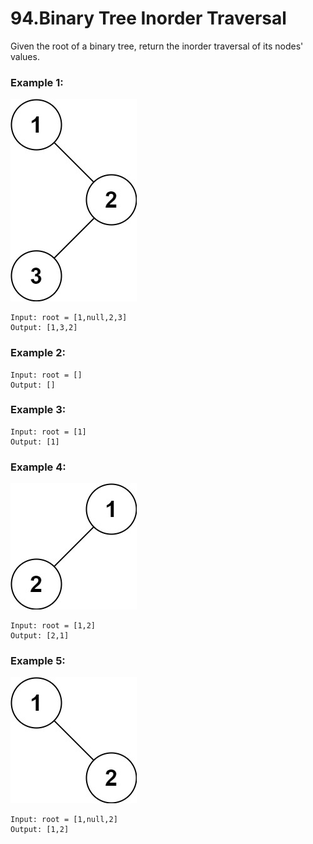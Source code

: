 # 94.Binary Tree Inorder Traversal 
Given the root of a binary tree, return the inorder traversal of its nodes' values.

### Example 1:
![inorder_1](../inorder_1.jpg)
``` 
Input: root = [1,null,2,3]
Output: [1,3,2]
```
### Example 2:
``` 
Input: root = []
Output: []
```
### Example 3:
``` 
Input: root = [1]
Output: [1]
```
### Example 4:
![inorder_4](../inorder_5.jpg)
``` 
Input: root = [1,2]
Output: [2,1]
```
### Example 5:
![inorder_4](../inorder_4.jpg)
``` 
Input: root = [1,null,2]
Output: [1,2]
```